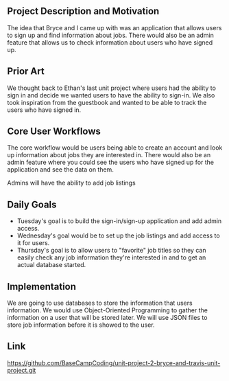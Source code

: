 ## Project Description and Motivation
The idea that Bryce and I came up with was an application that allows users to sign up and find information about jobs. There would also be an admin feature that allows us to check information about users who have signed up. 

## Prior Art
We thought back to Ethan's last unit project where users had the ability to sign in and decide we wanted users to have the ability to sign-in. We also took inspiration from the guestbook and wanted to be able to track the users who have signed in.

## Core User Workflows
The core workflow would be users being able to create an account and look up information about jobs they are interested in. There would also be an admin feature where you could see the users who have signed up for the application and see the data on them.

Admins will have the ability to add job listings

## Daily Goals
- Tuesday's goal is to build the sign-in/sign-up application and add admin access. 
- Wednesday's goal would be to set up the job listings and add access to it for users. 
- Thursday's goal is to allow users to "favorite" job titles so they can easily check any job information they're interested in and to get an actual database started.

## Implementation
We are going to use databases to store the information that users information. We would use Object-Oriented Programming to gather the information on a user that will be stored later. We will use JSON files to store job information before it is showed to the user.

## Link
https://github.com/BaseCampCoding/unit-project-2-bryce-and-travis-unit-project.git